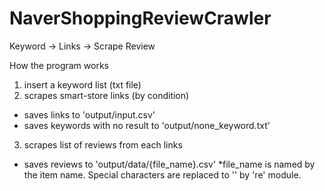 # NaverShoppingReviewCrawler
Keyword -> Links -> Scrape Review

How the program works
1. insert a keyword list (txt file)
2. scrapes smart-store links (by condition)
  - saves links to 'output/input.csv'
  - saves keywords with no result to 'output/none_keyword.txt'
3. scrapes list of reviews from each links
  - saves reviews to 'output/data/{file_name}.csv'
  *file_name is named by the item name. Special characters are replaced to '' by 're' module.
